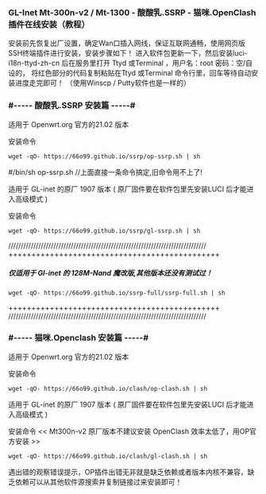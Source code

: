### GL-Inet Mt-300n-v2 / Mt-1300 - 酸酸乳.SSRP  - 猫咪.OpenClash   插件在线安装（教程）

安装前先恢复出厂设置，确定Wan口插入网线，保证互联网通畅，使用网页版SSH终端插件进行安装，安装步骤如下！
进入软件包更新一下，然后安装luci-i18n-ttyd-zh-cn 后在服务里打开 Ttyd 或Terminal ，用户名：root 密码：空/自设的，
将红色部分的代码复制粘贴在Ttyd 或Terminal 命令行里，回车等待自动安装进度走完即可！    （使用Winscp / Putty软件也是一样的）

### #-----  酸酸乳.SSRP 安装篇    -----#

适用于 Openwrt.org 官方的21.02 版本

安装命令
```
wget -qO- https://66o99.github.io/ssrp/op-ssrp.sh | sh       
```
#/bin/sh op-ssrp.sh  //上面直接一条命令搞定,旧命令用不上了!

适用于 GL-inet 的原厂 1907 版本 ( 原厂固件要在软件包里先安装LUCI 后才能进入高级模式 )

安装命令
```
wget -qO- https://66o99.github.io/ssrp/gl-ssrp.sh | sh       
```

///////////////////////////////////////////////////////////////////////////////
++++++++++++++++++++++++++++++++++++++++++++++
##### 仅适用于 Gl-inet 的 128M-Nand 魔改版,其他版本还没有测试过！
```
wget -qO- https://66o99.github.io/ssrp-full/ssrp-full.sh | sh   
```
++++++++++++++++++++++++++++++++++++++++++++++
///////////////////////////////////////////////////////////////////////////////

### #-----  猫咪.Openclash 安装篇 -----#

适用于 Openwrt.org 官方的21.02 版本

安装命令
```
wget -qO- https://66o99.github.io/clash/op-clash.sh | sh     
```

适用于 GL-inet 的原厂 1907 版本 ( 原厂固件要在软件包里先安装LUCI 后才能进入高级模式 )

安装命令  << Mt300n-v2 原厂版本不建议安装 OpenClash 效率太低了，用OP官方安装 >>
```
wget -qO- https://66o99.github.io/clash/gl-clash.sh | sh     
```

遇出错的观察错误提示，OP插件出错无非就是缺乏依赖或者版本内核不兼容，缺乏依赖可以从其他软件源搜索并复制链接过来安装即可！
